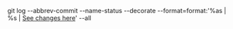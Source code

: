 git log  --abbrev-commit --name-status --decorate --format=format:'%as | %s | [See changes here](./)' --all 